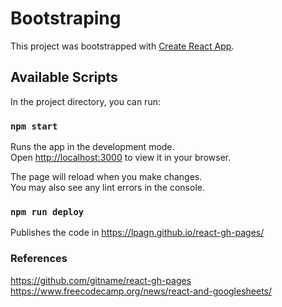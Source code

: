 # Bootstraping

This project was bootstrapped with [Create React App](https://github.com/facebook/create-react-app).

## Available Scripts

In the project directory, you can run:

### `npm start`

Runs the app in the development mode.\
Open [http://localhost:3000](http://localhost:3000) to view it in your browser.

The page will reload when you make changes.\
You may also see any lint errors in the console.

### `npm run deploy`

Publishes the code in 
https://lpagn.github.io/react-gh-pages/

### References

https://github.com/gitname/react-gh-pages
https://www.freecodecamp.org/news/react-and-googlesheets/

